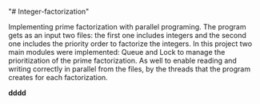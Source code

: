 "# Integer-factorization" 

Implementing prime factorization with parallel programing. The program gets as an input two files: the first one includes integers and the second one includes the priority order to factorize the integers. In this project two main modules were implemented: Queue and Lock to manage the prioritization of the prime factorization. As well to enable reading and writing correctly in parallel from the files, by the threads that the program creates for each factorization.

**dddd**
